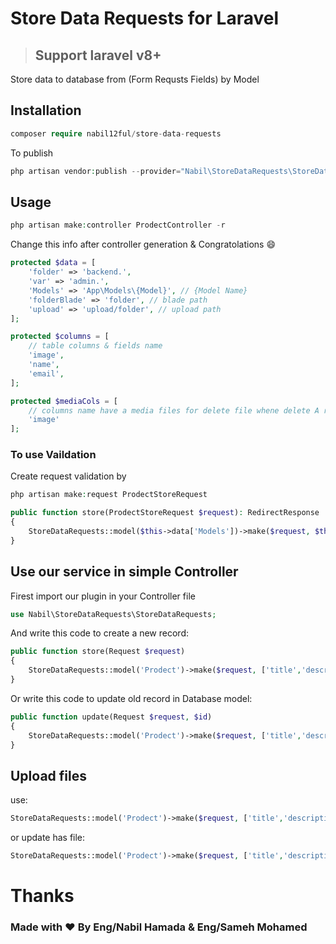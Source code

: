 # Store Data Requests for Laravel

>## Support laravel v8+

Store data to database from (Form Requsts Fields) by Model

## Installation

```php
composer require nabil12ful/store-data-requests
```
To publish
```php
php artisan vendor:publish --provider="Nabil\StoreDataRequests\StoreDataRequestsServiceProfider"
```
## Usage


```php
php artisan make:controller ProdectController -r
```

Change this info after controller generation & Congratolations :smile:
```php
protected $data = [
	'folder' => 'backend.',
	'var' => 'admin.',
	'Models' => 'App\Models\{Model}', // {Model Name}
	'folderBlade' => 'folder', // blade path
	'upload' => 'upload/folder', // upload path
];

protected $columns = [
	// table columns & fields name
	'image',
	'name',
	'email',
];

protected $mediaCols = [
    // columns name have a media files for delete file whene delete A record like [Image]
    'image'
];
```
### To use Vaildation 
Create request validation by
```php
php artisan make:request ProdectStoreRequest
```

```php
public function store(ProdectStoreRequest $request): RedirectResponse
{
	StoreDataRequests::model($this->data['Models'])->make($request, $this->columns)->store();
}
```

## Use our service in simple Controller
Firest import our plugin in your Controller file
```php
use Nabil\StoreDataRequests\StoreDataRequests;
```
And write this code to create a new record:

```php
public function store(Request $request)
{
	StoreDataRequests::model('Prodect')->make($request, ['title','description'])->store();
}
```

Or write this code to update old record in Database model:
```php
public function update(Request $request, $id)
{
	StoreDataRequests::model('Prodect')->make($request, ['title','description'])->update($id);
}
```
## Upload files

use:

```php
StoreDataRequests::model('Prodect')->make($request, ['title','description'])->storeHasFile('path/to/upload');
```
or update has file:

```php
StoreDataRequests::model('Prodect')->make($request, ['title','description'])->updateHasFile($id, 'path/to/upload');
```

# Thanks
### Made with :heart: By Eng/Nabil Hamada & Eng/Sameh Mohamed
